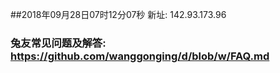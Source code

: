 ##2018年09月28日07时12分07秒 新址: 142.93.173.96
### 兔友常见问题及解答: https://github.com/wanggonging/d/blob/w/FAQ.md
